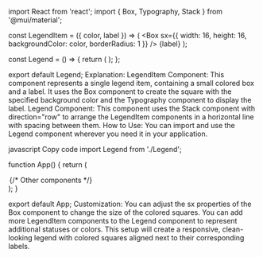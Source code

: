 import React from 'react';
import { Box, Typography, Stack } from '@mui/material';

const LegendItem = ({ color, label }) => (
  <Stack direction="row" alignItems="center" spacing={1}>
    <Box sx={{ width: 16, height: 16, backgroundColor: color, borderRadius: 1 }} />
    <Typography>{label}</Typography>
  </Stack>
);

const Legend = () => {
  return (
    <Stack direction="row" spacing={2}>
      <LegendItem color="green" label="Complete" />
      <LegendItem color="blue" label="In Progress" />
      <LegendItem color="grey" label="Yet to Begin" />
    </Stack>
  );
};

export default Legend;
Explanation:
LegendItem Component: This component represents a single legend item, containing a small colored box and a label. It uses the Box component to create the square with the specified background color and the Typography component to display the label.
Legend Component: This component uses the Stack component with direction="row" to arrange the LegendItem components in a horizontal line with spacing between them.
How to Use:
You can import and use the Legend component wherever you need it in your application.

javascript
Copy code
import Legend from './Legend';

function App() {
  return (
    <div>
      <Legend />
      {/* Other components */}
    </div>
  );
}

export default App;
Customization:
You can adjust the sx properties of the Box component to change the size of the colored squares.
You can add more LegendItem components to the Legend component to represent additional statuses or colors.
This setup will create a responsive, clean-looking legend with colored squares aligned next to their corresponding labels.









